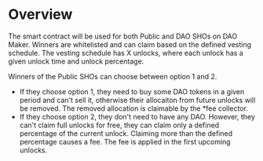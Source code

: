 # Overview
The smart contract will be used for both Public and DAO SHOs on DAO Maker. Winners are whitelisted and can claim based on the defined vesting schedule. The vesting schedule has X unlocks, where each unlock has a given unlock time and unlock percentage.

Winners of the Public SHOs can choose between option 1 and 2. 
- If they choose option 1, they need to buy some DAO tokens in a given period and can't sell it, otherwise their allocaiton from future unlocks will be removed. The removed allocation is claimable by the *fee collector.
- If they choose option 2, they don't need to have any DAO. However, they can't claim full unlocks for free, they can claim only a defined percentage of the current unlock. Claiming more than the defined percentage causes a fee. The fee is applied in the first upcoming unlocks.